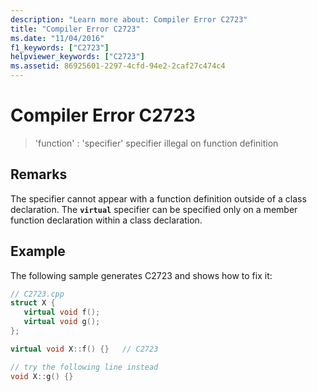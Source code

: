 ```yaml
---
description: "Learn more about: Compiler Error C2723"
title: "Compiler Error C2723"
ms.date: "11/04/2016"
f1_keywords: ["C2723"]
helpviewer_keywords: ["C2723"]
ms.assetid: 86925601-2297-4cfd-94e2-2caf27c474c4
---
```

# Compiler Error C2723

> 'function' : 'specifier' specifier illegal on function definition

## Remarks

The specifier cannot appear with a function definition outside of a class declaration. The **`virtual`** specifier can be specified only on a member function declaration within a class declaration.

## Example

The following sample generates C2723 and shows how to fix it:

```cpp
// C2723.cpp
struct X {
   virtual void f();
   virtual void g();
};

virtual void X::f() {}   // C2723

// try the following line instead
void X::g() {}
```
